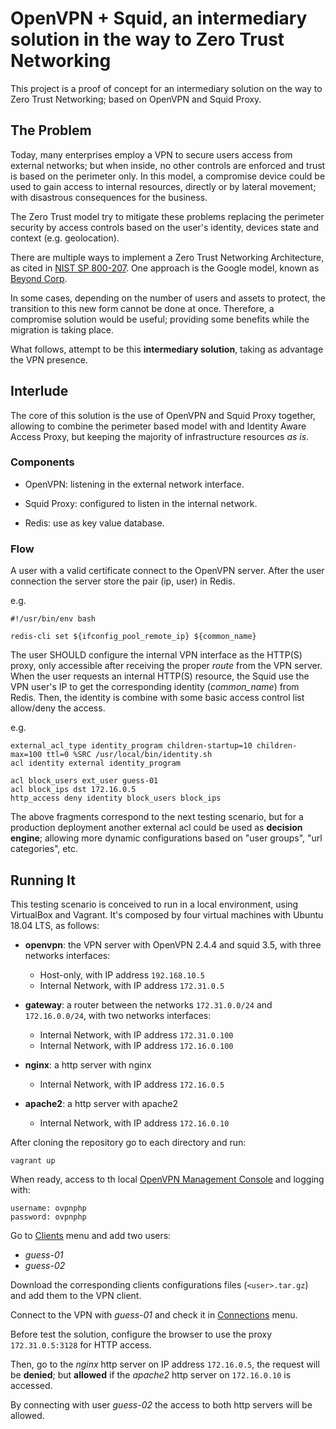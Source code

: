 # OpenVPN + Squid, an intermediary solution in the way to Zero Trust Networking

This project is a proof of concept for an intermediary solution on the way to Zero Trust Networking; based on OpenVPN
and Squid Proxy.

## The Problem

Today, many enterprises employ a VPN to secure users access from external networks; but when inside, no other controls 
are enforced and trust is based on the perimeter only. In this model, a compromise device could be used to gain access 
to internal resources, directly or by lateral movement; with disastrous consequences for the business.

The Zero Trust model try to mitigate these problems replacing the perimeter security by access controls based on the
user's identity, devices state and context (e.g. geolocation).

There are multiple ways to implement a Zero Trust Networking Architecture, as cited in
[NIST SP 800-207](https://www.nist.gov/publications/zero-trust-architecture). One approach is the Google model, known as
[Beyond Corp](https://beyondcorp.com/).

In some cases, depending on the number of users and assets to protect, the transition to this new form cannot be done 
at once. Therefore, a compromise solution would be useful; providing some benefits while the migration is taking place.

What follows, attempt to be this **intermediary solution**, taking as advantage the VPN presence.

## Interlude

The core of this solution is the use of OpenVPN and Squid Proxy together, allowing to combine the perimeter based model
with and Identity Aware Access Proxy, but keeping the majority of infrastructure resources _as is_.

### Components

- OpenVPN: listening in the external network interface.

- Squid Proxy: configured to listen in the internal network.

- Redis: use as key value database.

### Flow

A user with a valid certificate connect to the OpenVPN server. After the user connection the server store the pair
(ip, user) in Redis.

e.g.
```
#!/usr/bin/env bash

redis-cli set ${ifconfig_pool_remote_ip} ${common_name}
```

The user SHOULD configure the internal VPN interface as the HTTP(S) proxy, only accessible after receiving the
proper _route_ from the VPN server. When the user requests an internal HTTP(S) resource, the Squid use the VPN user's IP
to get the corresponding identity (_common_name_) from Redis. Then, the identity is combine with some basic access 
control list allow/deny the access.

e.g.
```
external_acl_type identity_program children-startup=10 children-max=100 ttl=0 %SRC /usr/local/bin/identity.sh
acl identity external identity_program

acl block_users ext_user guess-01
acl block_ips dst 172.16.0.5
http_access deny identity block_users block_ips
```

The above fragments correspond to the next testing scenario, but for a production deployment another external acl could
be used as **decision engine**; allowing more dynamic configurations based on "user groups", "url categories", etc.

## Running It

This testing scenario is conceived to run in a local environment, using VirtualBox and Vagrant. It's composed by four
virtual machines with Ubuntu 18.04 LTS, as follows:

- **openvpn**: the VPN server with OpenVPN 2.4.4 and squid 3.5, with three networks interfaces:
  * Host-only, with IP address `192.168.10.5`
  * Internal Network, with IP address `172.31.0.5`

- **gateway**: a router between the networks `172.31.0.0/24` and `172.16.0.0/24`, with two networks interfaces:
  * Internal Network, with IP address `172.31.0.100`
  * Internal Network, with IP address `172.16.0.100`

- **nginx**: a http server with nginx
  * Internal Network, with IP address `172.16.0.5`

- **apache2**: a http server with apache2
  * Internal Network, with IP address `172.16.0.10`

After cloning the repository go to each directory and run:

```
vagrant up
```

When ready, access to th local [OpenVPN Management Console](http://192.168.10.5/ovpnphp) and logging with:

```
username: ovpnphp
password: ovpnphp
```

Go to [Clients](http://192.168.10.5/ovpnphp/clients) menu and add two users:
- _guess-01_
- _guess-02_

Download the corresponding clients configurations files (`<user>.tar.gz`) and add them to the VPN client.

Connect to the VPN with _guess-01_ and check it in [Connections](http://192.168.10.5/ovpnphp/connections) menu.

Before test the solution, configure the browser to use the proxy `172.31.0.5:3128` for HTTP access.

Then, go to the _nginx_ http server on IP address `172.16.0.5`, the request will be **denied**; but **allowed** if the
_apache2_ http server on `172.16.0.10` is accessed.

By connecting with user _guess-02_ the access to both http servers will be allowed.


